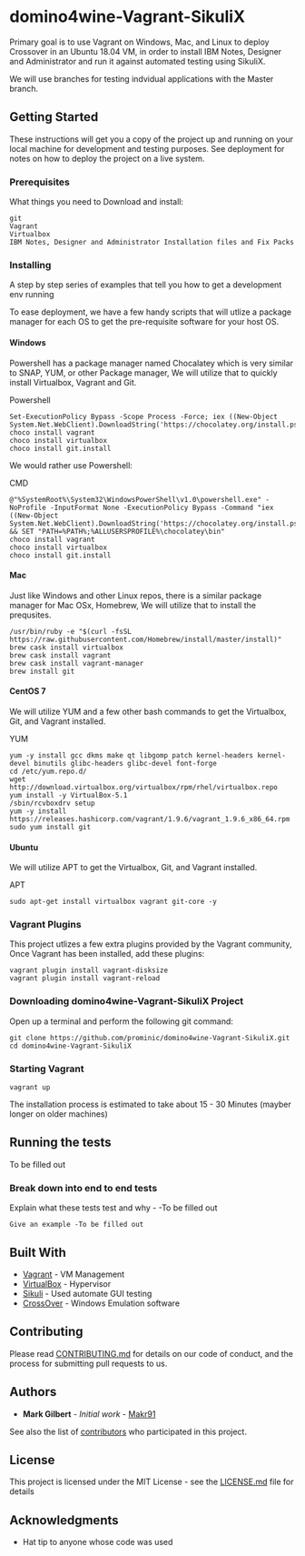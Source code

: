 ﻿# domino4wine-Vagrant-SikuliX

Primary goal is to use Vagrant on Windows, Mac, and Linux to deploy Crossover in an Ubuntu 18.04 VM, in order to install IBM Notes, Designer and Administrator and run it against automated testing using SikuliX.

We will use branches for testing indvidual applications with the Master branch.

## Getting Started

These instructions will get you a copy of the project up and running on your local machine for development and testing purposes. See deployment for notes on how to deploy the project on a live system.

### Prerequisites

What things you need to Download and install:

```
git
Vagrant
Virtualbox
IBM Notes, Designer and Administrator Installation files and Fix Packs
```

### Installing

A step by step series of examples that tell you how to get a development env running

To ease deployment, we have a few handy scripts that will utlize a package manager for each OS to get the pre-requisite software for your host OS.

#### Windows

Powershell has a package manager named Chocalatey which is very similar to SNAP, YUM, or other Package manager, We will utilize that to quickly install Virtualbox, Vagrant and Git.

Powershell
```
Set-ExecutionPolicy Bypass -Scope Process -Force; iex ((New-Object System.Net.WebClient).DownloadString('https://chocolatey.org/install.ps1'))
choco install vagrant
choco install virtualbox
choco install git.install
```

We would rather use Powershell:

CMD
```
@"%SystemRoot%\System32\WindowsPowerShell\v1.0\powershell.exe" -NoProfile -InputFormat None -ExecutionPolicy Bypass -Command "iex ((New-Object System.Net.WebClient).DownloadString('https://chocolatey.org/install.ps1'))" && SET "PATH=%PATH%;%ALLUSERSPROFILE%\chocolatey\bin"
choco install vagrant
choco install virtualbox
choco install git.install
```

#### Mac

Just like Windows and other Linux repos, there is a similar package manager for Mac OSx, Homebrew, We will utilize that to install the prequsites.

```
/usr/bin/ruby -e "$(curl -fsSL https://raw.githubusercontent.com/Homebrew/install/master/install)"
brew cask install virtualbox
brew cask install vagrant
brew cask install vagrant-manager
brew install git
```

#### CentOS 7

We will utilize YUM and a few other bash commands to get the Virtualbox, Git,  and Vagrant installed.

YUM
```
yum -y install gcc dkms make qt libgomp patch kernel-headers kernel-devel binutils glibc-headers glibc-devel font-forge
cd /etc/yum.repo.d/
wget http://download.virtualbox.org/virtualbox/rpm/rhel/virtualbox.repo
yum install -y VirtualBox-5.1
/sbin/rcvboxdrv setup
yum -y install https://releases.hashicorp.com/vagrant/1.9.6/vagrant_1.9.6_x86_64.rpm
sudo yum install git
```

#### Ubuntu
We will utilize APT to get the Virtualbox, Git,  and Vagrant installed.

APT
```
sudo apt-get install virtualbox vagrant git-core -y 
```

### Vagrant Plugins

This project utlizes a few extra plugins provided by the Vagrant community, Once Vagrant has been installed, add these plugins:

```
vagrant plugin install vagrant-disksize
vagrant plugin install vagrant-reload
```

### Downloading domino4wine-Vagrant-SikuliX Project

Open up a terminal and perform the following git command:

```
git clone https://github.com/prominic/domino4wine-Vagrant-SikuliX.git
cd domino4wine-Vagrant-SikuliX
```

### Starting Vagrant

```
vagrant up
```
The installation process is estimated to take about 15 - 30 Minutes (mayber longer on older machines)

## Running the tests

To be filled out

### Break down into end to end tests

Explain what these tests test and why - -To be filled out

```
Give an example -To be filled out
```

## Built With

* [Vagrant](https://www.vagrantup.com/) - VM Management
* [VirtualBox](https://www.virtualbox.org/wiki/Downloads) - Hypervisor
* [Sikuli](https://sikulix-2014.readthedocs.io/en/latest/newslinux.html) - Used automate GUI testing
* [CrossOver](https://www.codeweavers.com/products/crossover-mac) - Windows Emulation software

## Contributing

Please read [CONTRIBUTING.md](https://www.prominic.net) for details on our code of conduct, and the process for submitting pull requests to us.

## Authors

* **Mark Gilbert** - *Initial work* - [Makr91](https://github.com/Makr91)

See also the list of [contributors](https://github.com/prominic/domino4wine-Vagrant-SikuliX/graphs/contributors) who participated in this project.

## License

This project is licensed under the MIT License - see the [LICENSE.md](LICENSE.md) file for details

## Acknowledgments

* Hat tip to anyone whose code was used
